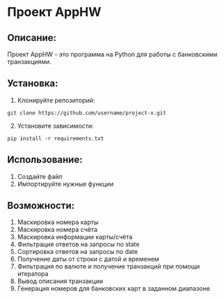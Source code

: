 # Проект AppHW

## Описание:

Проект AppHW - это программа на Python для работы с банковскими транзакциями.

## Установка:

1. Клонируйте репозиторий:

```
git clone https://github.com/username/project-x.git
```

2. Установите зависимости:

```
pip install -r requirements.txt
```

## Использование:

1. Создайте файл
2. Импортируйте нужные функции

## Возможности:

1. Маскировка номера карты
2. Маскировка номера счёта
3. Маскировка информации карты/счёта
4. Фильтрация ответов на запросы по state
5. Сортировка ответов на запросы по date
6. Получение даты от строки с датой и временем
7. Фильтрация по валюте и получение транзакций при помощи итератора
8. Вывод описания транзакции
9. Генерация номеров для банковских карт в заданном диапазоне
